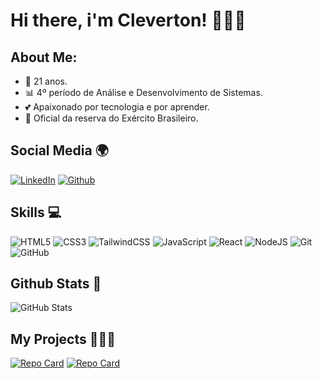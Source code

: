 # Hi there, i'm Cleverton! 🙋🏻‍♂️

## About Me:
 - 🥳 21 anos.
 - 📊 4º período de Análise e Desenvolvimento de Sistemas.
 - 💕 Apaixonado por tecnologia e por aprender.
 - 🔰 Oficial da reserva do Exército Brasileiro.

## Social Media 🌍
[![LinkedIn](https://img.shields.io/badge/LinkedIn-000?style=for-the-badge&logo=linkedin&logoColor=blue)](https://www.linkedin.com/in/cleverton-rocha-116803226/)
[![Github](https://img.shields.io/badge/Github-000?style=for-the-badge&logo=Github&logoColor=FFF)](https://github.com/clrocha09)

##  Skills 💻
![HTML5](https://img.shields.io/badge/HTML5-000?style=for-the-badge&logo=html5)
![CSS3](https://img.shields.io/badge/CSS3-000?style=for-the-badge&logo=css3&logoColor=blue)
![TailwindCSS](https://img.shields.io/badge/tailwindcss-000?style=for-the-badge&logo=tailwind-css&logoColor=tailwind)
![JavaScript](https://img.shields.io/badge/JavaScript-000?style=for-the-badge&logo=javascript)
![React](https://img.shields.io/badge/React-000?style=for-the-badge&logo=react)
![NodeJS](https://img.shields.io/badge/nodeJS-000?style=for-the-badge&logo=node.js)
![Git](https://img.shields.io/badge/git-000?style=for-the-badge&logo=git&logoColor=git)
![GitHub](https://img.shields.io/badge/github-000?style=for-the-badge&logo=github&logoColor=github)

## Github Stats  📶
![GitHub Stats](https://github-readme-stats.vercel.app/api?username=clrocha09&theme=transparent&bg_color=000&border_color=6b1df5&show_icons=true&icon_color=894ef2&title_color=7e39f7&text_color=FFF)


## My Projects 👨🏻‍💻
[![Repo Card](https://github-readme-stats.vercel.app/api/pin/?username=clrocha09&repo=dio-lab-open-source&bg_color=000&border_color=6b1df5&show_icons=true&icon_color=7e39f7&title_color=7e39f7&text_color=FFF)](https://github.com/clrocha09/dio-lab-open-source)
[![Repo Card](https://github-readme-stats.vercel.app/api/pin/?username=clrocha09&repo=TODOLIST-FULLSTACK&bg_color=000&border_color=6b1df5&show_icons=true&icon_color=7e39f7&title_color=7e39f7&text_color=FFF)](https://github.com/clrocha09/TODOLIST-FULLSTACK)

